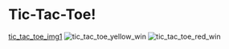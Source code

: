 # Tic-Tac-Toe!
[tic_tac_toe_img1](https://github.com/adityasrivastava30/Tic-Tac-Toe/assets/88306932/d7331545-fcb2-4b66-9d88-8479a45aba7d)
![tic_tac_toe_yellow_win](https://github.com/adityasrivastava30/Tic-Tac-Toe/assets/88306932/833ea5ac-48e4-44e1-b86d-08ecdf35266a)
![tic_tac_toe_red_win](https://github.com/adityasrivastava30/Tic-Tac-Toe/assets/88306932/39bbf4a1-e102-40a5-a378-f1caec411b92)
